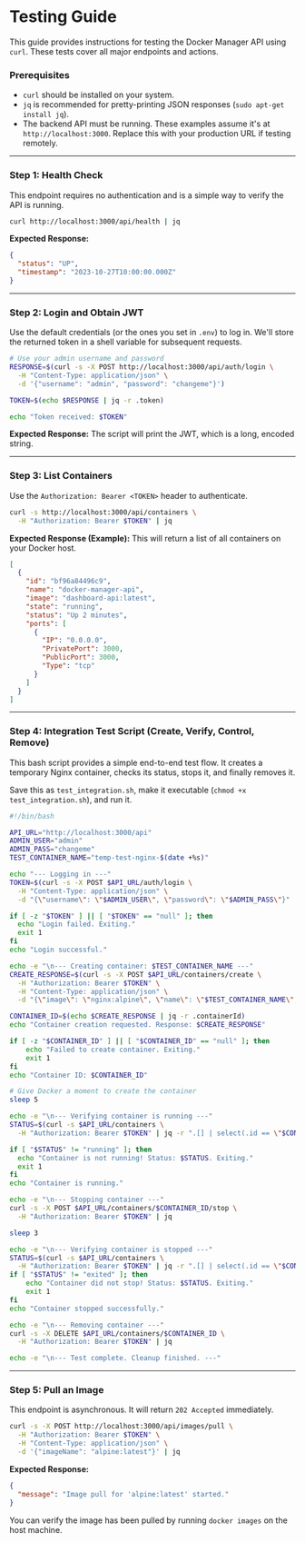 # Testing Guide

This guide provides instructions for testing the Docker Manager API using `curl`. These tests cover all major endpoints and actions.

### **Prerequisites**

-   `curl` should be installed on your system.
-   `jq` is recommended for pretty-printing JSON responses (`sudo apt-get install jq`).
-   The backend API must be running. These examples assume it's at `http://localhost:3000`. Replace this with your production URL if testing remotely.

---

### **Step 1: Health Check**

This endpoint requires no authentication and is a simple way to verify the API is running.

```bash
curl http://localhost:3000/api/health | jq
```

**Expected Response:**
```json
{
  "status": "UP",
  "timestamp": "2023-10-27T10:00:00.000Z"
}
```

---

### **Step 2: Login and Obtain JWT**

Use the default credentials (or the ones you set in `.env`) to log in. We'll store the returned token in a shell variable for subsequent requests.

```bash
# Use your admin username and password
RESPONSE=$(curl -s -X POST http://localhost:3000/api/auth/login \
  -H "Content-Type: application/json" \
  -d '{"username": "admin", "password": "changeme"}')

TOKEN=$(echo $RESPONSE | jq -r .token)

echo "Token received: $TOKEN"
```

**Expected Response:**
The script will print the JWT, which is a long, encoded string.

---

### **Step 3: List Containers**

Use the `Authorization: Bearer <TOKEN>` header to authenticate.

```bash
curl -s http://localhost:3000/api/containers \
  -H "Authorization: Bearer $TOKEN" | jq
```

**Expected Response (Example):**
This will return a list of all containers on your Docker host.
```json
[
  {
    "id": "bf96a84496c9",
    "name": "docker-manager-api",
    "image": "dashboard-api:latest",
    "state": "running",
    "status": "Up 2 minutes",
    "ports": [
      {
        "IP": "0.0.0.0",
        "PrivatePort": 3000,
        "PublicPort": 3000,
        "Type": "tcp"
      }
    ]
  }
]
```

---

### **Step 4: Integration Test Script (Create, Verify, Control, Remove)**

This bash script provides a simple end-to-end test flow. It creates a temporary Nginx container, checks its status, stops it, and finally removes it.

Save this as `test_integration.sh`, make it executable (`chmod +x test_integration.sh`), and run it.

```bash
#!/bin/bash

API_URL="http://localhost:3000/api"
ADMIN_USER="admin"
ADMIN_PASS="changeme"
TEST_CONTAINER_NAME="temp-test-nginx-$(date +%s)"

echo "--- Logging in ---"
TOKEN=$(curl -s -X POST $API_URL/auth/login \
  -H "Content-Type: application/json" \
  -d "{\"username\": \"$ADMIN_USER\", \"password\": \"$ADMIN_PASS\"}" | jq -r .token)

if [ -z "$TOKEN" ] || [ "$TOKEN" == "null" ]; then
  echo "Login failed. Exiting."
  exit 1
fi
echo "Login successful."

echo -e "\n--- Creating container: $TEST_CONTAINER_NAME ---"
CREATE_RESPONSE=$(curl -s -X POST $API_URL/containers/create \
  -H "Authorization: Bearer $TOKEN" \
  -H "Content-Type: application/json" \
  -d "{\"image\": \"nginx:alpine\", \"name\": \"$TEST_CONTAINER_NAME\", \"ports\": [\"8088:80\"]}")

CONTAINER_ID=$(echo $CREATE_RESPONSE | jq -r .containerId)
echo "Container creation requested. Response: $CREATE_RESPONSE"

if [ -z "$CONTAINER_ID" ] || [ "$CONTAINER_ID" == "null" ]; then
    echo "Failed to create container. Exiting."
    exit 1
fi
echo "Container ID: $CONTAINER_ID"

# Give Docker a moment to create the container
sleep 5

echo -e "\n--- Verifying container is running ---"
STATUS=$(curl -s $API_URL/containers \
  -H "Authorization: Bearer $TOKEN" | jq -r ".[] | select(.id == \"$CONTAINER_ID\") | .state")

if [ "$STATUS" != "running" ]; then
  echo "Container is not running! Status: $STATUS. Exiting."
  exit 1
fi
echo "Container is running."

echo -e "\n--- Stopping container ---"
curl -s -X POST $API_URL/containers/$CONTAINER_ID/stop \
  -H "Authorization: Bearer $TOKEN" | jq

sleep 3

echo -e "\n--- Verifying container is stopped ---"
STATUS=$(curl -s $API_URL/containers \
  -H "Authorization: Bearer $TOKEN" | jq -r ".[] | select(.id == \"$CONTAINER_ID\") | .state")
if [ "$STATUS" != "exited" ]; then
    echo "Container did not stop! Status: $STATUS. Exiting."
    exit 1
fi
echo "Container stopped successfully."

echo -e "\n--- Removing container ---"
curl -s -X DELETE $API_URL/containers/$CONTAINER_ID \
  -H "Authorization: Bearer $TOKEN" | jq

echo -e "\n--- Test complete. Cleanup finished. ---"
```

---

### **Step 5: Pull an Image**

This endpoint is asynchronous. It will return `202 Accepted` immediately.

```bash
curl -s -X POST http://localhost:3000/api/images/pull \
  -H "Authorization: Bearer $TOKEN" \
  -H "Content-Type: application/json" \
  -d '{"imageName": "alpine:latest"}' | jq
```

**Expected Response:**
```json
{
  "message": "Image pull for 'alpine:latest' started."
}
```
You can verify the image has been pulled by running `docker images` on the host machine.